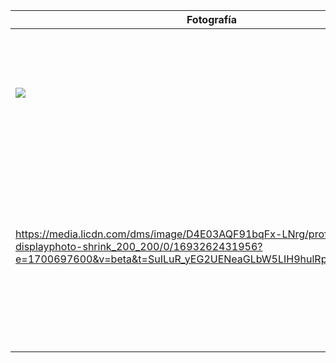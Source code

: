 ﻿
| Fotografía| Descripción |
|--|--|
| <p><img src="https://media.licdn.com/dms/image/D4E03AQFLLHEzEOQKEA/profile-displayphoto-shrink_200_200/0/1695308170237?e=1700697600&v=beta&t=lpqgL8cNYcfRurkZGyWQeNg2FbYvTPiFMiGBF99pqo8"></p>|  Hola soy Carlos Emmanuel Romero Poot y soy estudiante de ingenieria de sofware en la UADY.|
| https://media.licdn.com/dms/image/D4E03AQF91bqFx-LNrg/profile-displayphoto-shrink_200_200/0/1693262431956?e=1700697600&v=beta&t=SuILuR_yEG2UENeaGLbW5LIH9hulRp14zx5GnBRf5U8 | Soy Karen Elizabeth Campos García, estudiante de la Licenciatura en Ingeniería de Software en la Universidad Autónoma de Yucatán.   |
|  |   |
|  |   |
|  |   |
|  |   |

<!--stackedit_data:
eyJoaXN0b3J5IjpbOTc2MDU1NjYxXX0=
-->